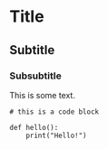 # Title

## Subtitle

### Subsubtitle

This is some text.

```
# this is a code block

def hello():
	print("Hello!")

```